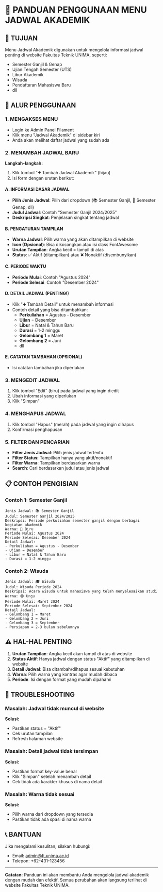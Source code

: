 # 📅 PANDUAN PENGGUNAAN MENU JADWAL AKADEMIK

## 🎯 TUJUAN

Menu Jadwal Akademik digunakan untuk mengelola informasi jadwal penting di website Fakultas Teknik UNIMA, seperti:

-   Semester Ganjil & Genap
-   Ujian Tengah Semester (UTS)
-   Libur Akademik
-   Wisuda
-   Pendaftaran Mahasiswa Baru
-   dll

## 🚀 ALUR PENGGUNAAN

### 1. MENGAKSES MENU

-   Login ke Admin Panel Filament
-   Klik menu "Jadwal Akademik" di sidebar kiri
-   Anda akan melihat daftar jadwal yang sudah ada

### 2. MENAMBAH JADWAL BARU

**Langkah-langkah:**

1. Klik tombol "➕ Tambah Jadwal Akademik" (hijau)
2. Isi form dengan urutan berikut:

#### A. INFORMASI DASAR JADWAL

-   **Pilih Jenis Jadwal**: Pilih dari dropdown (📚 Semester Ganjil, 📖 Semester Genap, dll)
-   **Judul Jadwal**: Contoh "Semester Ganjil 2024/2025"
-   **Deskripsi Singkat**: Penjelasan singkat tentang jadwal

#### B. PENGATURAN TAMPILAN

-   **Warna Jadwal**: Pilih warna yang akan ditampilkan di website
-   **Icon (Opsional)**: Bisa dikosongkan atau isi class FontAwesome
-   **Urutan Tampilan**: Angka kecil = tampil di atas
-   **Status**: ✅ Aktif (ditampilkan) atau ❌ Nonaktif (disembunyikan)

#### C. PERIODE WAKTU

-   **Periode Mulai**: Contoh "Agustus 2024"
-   **Periode Selesai**: Contoh "Desember 2024"

#### D. DETAIL JADWAL (PENTING!)

-   Klik "➕ Tambah Detail" untuk menambah informasi
-   Contoh detail yang bisa ditambahkan:
    -   **Perkuliahan** = Agustus - Desember
    -   **Ujian** = Desember
    -   **Libur** = Natal & Tahun Baru
    -   **Durasi** = 1-2 minggu
    -   **Gelombang 1** = Maret
    -   **Gelombang 2** = Juni
    -   dll

#### E. CATATAN TAMBAHAN (OPSIONAL)

-   Isi catatan tambahan jika diperlukan

### 3. MENGEDIT JADWAL

1. Klik tombol "Edit" (biru) pada jadwal yang ingin diedit
2. Ubah informasi yang diperlukan
3. Klik "Simpan"

### 4. MENGHAPUS JADWAL

1. Klik tombol "Hapus" (merah) pada jadwal yang ingin dihapus
2. Konfirmasi penghapusan

### 5. FILTER DAN PENCARIAN

-   **Filter Jenis Jadwal**: Pilih jenis jadwal tertentu
-   **Filter Status**: Tampilkan hanya yang aktif/nonaktif
-   **Filter Warna**: Tampilkan berdasarkan warna
-   **Search**: Cari berdasarkan judul atau jenis jadwal

## 📋 CONTOH PENGISIAN

### Contoh 1: Semester Ganjil

```
Jenis Jadwal: 📚 Semester Ganjil
Judul: Semester Ganjil 2024/2025
Deskripsi: Periode perkuliahan semester ganjil dengan berbagai kegiatan akademik
Warna: 🔵 Biru
Periode Mulai: Agustus 2024
Periode Selesai: Desember 2024
Detail Jadwal:
- Perkuliahan = Agustus - Desember
- Ujian = Desember
- Libur = Natal & Tahun Baru
- Durasi = 1-2 minggu
```

### Contoh 2: Wisuda

```
Jenis Jadwal: 🎓 Wisuda
Judul: Wisuda Periode 2024
Deskripsi: Acara wisuda untuk mahasiswa yang telah menyelesaikan studi
Warna: 🟣 Ungu
Periode Mulai: Maret 2024
Periode Selesai: September 2024
Detail Jadwal:
- Gelombang 1 = Maret
- Gelombang 2 = Juni
- Gelombang 3 = September
- Persiapan = 2-3 bulan sebelumnya
```

## ⚠️ HAL-HAL PENTING

1. **Urutan Tampilan**: Angka kecil akan tampil di atas di website
2. **Status Aktif**: Hanya jadwal dengan status "Aktif" yang ditampilkan di website
3. **Detail Jadwal**: Bisa ditambah/dihapus sesuai kebutuhan
4. **Warna**: Pilih warna yang kontras agar mudah dibaca
5. **Periode**: Isi dengan format yang mudah dipahami

## 🔧 TROUBLESHOOTING

### Masalah: Jadwal tidak muncul di website

**Solusi:**

-   Pastikan status = "Aktif"
-   Cek urutan tampilan
-   Refresh halaman website

### Masalah: Detail jadwal tidak tersimpan

**Solusi:**

-   Pastikan format key-value benar
-   Klik "Simpan" setelah menambah detail
-   Cek tidak ada karakter khusus di nama detail

### Masalah: Warna tidak sesuai

**Solusi:**

-   Pilih warna dari dropdown yang tersedia
-   Pastikan tidak ada spasi di nama warna

## 📞 BANTUAN

Jika mengalami kesulitan, silakan hubungi:

-   Email: admin@ft.unima.ac.id
-   Telepon: +62-431-123456

---

**Catatan:** Panduan ini akan membantu Anda mengelola jadwal akademik dengan mudah dan efektif. Semua perubahan akan langsung terlihat di website Fakultas Teknik UNIMA.
